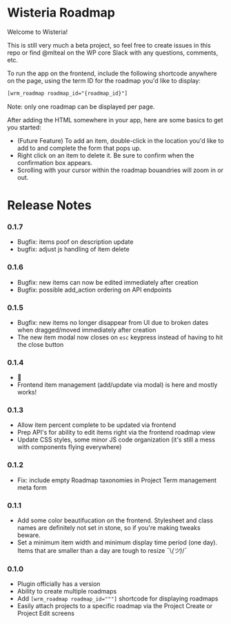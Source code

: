 # Wisteria Roadmap

Welcome to Wisteria!

This is still very much a beta project, so feel free to 
create issues in this repo or find @mlteal on the WP core 
Slack with any questions, comments, etc. 

To run the app on the frontend, include the 
following shortcode anywhere on the page, using the 
term ID for the roadmap you'd like to display: 

```html
[wrm_roadmap roadmap_id="{roadmap_id}"]
```

Note: only one roadmap can be displayed per page.

After adding the HTML somewhere in your app, here are some 
basics to get you started: 

- (Future Feature) To add an item, double-click in the 
  location you'd like to add to and complete the form that 
  pops up.
- Right click on an item to delete it. Be sure to confirm 
  when the confirmation box appears.
- Scrolling with your cursor within the roadmap bouandries 
  will zoom in or out.

# Release Notes

### 0.1.7

- Bugfix: items poof on description update
- bugfix: adjust js handling of item delete

### 0.1.6

- Bugfix: new items can now be edited immediately after creation
- Bugfix: possible add_action ordering on API endpoints

### 0.1.5

- Bugfix: new items no longer disappear from UI due to broken 
  dates when dragged/moved immediately after creation
- The new item modal now closes on `esc` keypress instead of 
  having to hit the close button

### 0.1.4

- 🍍
- Frontend item management (add/update via modal) is here and mostly works!

### 0.1.3

- Allow item percent complete to be updated via frontend
- Prep API's for ability to edit items right via the frontend roadmap view
- Update CSS styles, some minor JS code organization (it's still a mess with components flying everywhere)

### 0.1.2

- Fix: include empty Roadmap taxonomies in Project Term management meta form

### 0.1.1

- Add some color beautifucation on the frontend. Stylesheet 
  and class names are definitely not set in stone, so if you're 
  making tweaks beware.
- Set a minimum item width and minimum display time period (one day). 
  Items that are smaller than a day are tough to resize ¯\\_(ツ)_/¯

### 0.1.0

- Plugin officially has a version
- Ability to create multiple roadmaps
- Add `[wrm_roadmap roadmap_id="""]` shortcode for displaying roadmaps
- Easily attach projects to a specific roadmap via the Project Create or Project Edit screens
